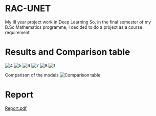 # RAC-UNET
My III year project work in Deep Learning
So, in the final semester of my B.Sc Mathematics programme, I decided to do a project as a course requirement


# Results and Comparison table
![4](https://user-images.githubusercontent.com/98282751/235886205-c50eab7d-d4ad-4958-9f17-d3edbedf7f0a.png)
![5](https://user-images.githubusercontent.com/98282751/235889576-15a0537b-2164-4f90-99d3-80eab3523b87.png)
![6](https://user-images.githubusercontent.com/98282751/235886214-3e4c6823-a835-490a-b516-e1f559c77d93.png)
![7](https://user-images.githubusercontent.com/98282751/235886218-3cc330e2-976c-44ca-8a73-8a946228ba3a.png)
![8](https://user-images.githubusercontent.com/98282751/235886222-2fdf6d59-97a9-4ddf-bcc2-d13f7c99467c.png)
![1](https://user-images.githubusercontent.com/98282751/235886195-4314f656-7802-4ed8-a456-57868d77800f.png)

Comparison of the models
![Comparison table](https://user-images.githubusercontent.com/98282751/235886455-bef380da-73ba-44e5-9feb-ec4227b0f64d.png)

# Report
[Report.pdf](https://github.com/YkingAwesome/RAC-UNET/files/11381387/Report.pdf)
